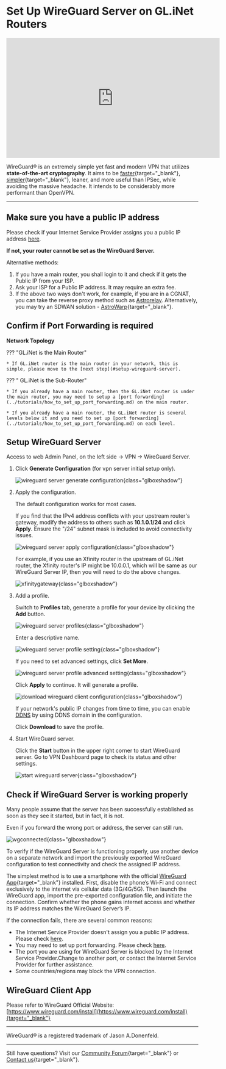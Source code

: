 # Set Up WireGuard Server on GL.iNet Routers

<iframe width="560" height="315" src="https://www.youtube.com/embed/qLEj9zoiYRs" title="YouTube video player" frameborder="0" allow="accelerometer; autoplay; clipboard-write; encrypted-media; gyroscope; picture-in-picture" allowfullscreen></iframe>

WireGuard® is an extremely simple yet fast and modern VPN that utilizes **state-of-the-art cryptography**. It aims to be [faster](https://www.wireguard.com/performance/){target="_blank"}, [simpler](https://www.wireguard.com/quickstart/){target="_blank"}, leaner, and more useful than IPSec, while avoiding the massive headache. It intends to be considerably more performant than OpenVPN. 

---

## Make sure you have a public IP address

Please check if your Internet Service Provider assigns you a public IP address [here](../tutorials/how_to_check_if_isp_assigns_you_a_public_ip_address.md).

**If not, your router cannot be set as the WireGuard Server.**

Alternative methods:

1. If you have a main router, you shall login to it and check if it gets the Public IP from your ISP.
2. Ask your ISP for a Public IP address. It may require an extra fee.
3. If the above two ways don't work, for example, if you are in a CGNAT, you can take the reverse proxy method such as [Astrorelay](../tutorials/how_to_set_up_wireguard_server_via_astrorelay.md). Alternatively, you may try an SDWAN solution - [AstroWarp](https://www.astrowarp.net/){target="_blank"}. 

## Confirm if Port Forwarding is required

**Network Topology**

??? "GL.iNet is the Main Router"
    
    * If GL.iNet router is the main router in your network, this is simple, please move to the [next step](#setup-wireguard-server).

??? " GL.iNet is the Sub-Router"

    * If you already have a main router, then the GL.iNet router is under the main router, you may need to setup a [port forwarding](../tutorials/how_to_set_up_port_forwarding.md) on the main router.
    
    * If you already have a main router, the GL.iNet router is several levels below it and you need to set up [port forwarding](../tutorials/how_to_set_up_port_forwarding.md) on each level.

## Setup WireGuard Server

Access to web Admin Panel, on the left side -> VPN -> WireGuard Server.

1. Click **Generate Configuration** (for vpn server initial setup only).

    ![wireguard server generate configuration](https://static.gl-inet.com/docs/router/en/4/tutorials/wireguard_server/wireguard_server_generate_configuration.png){class="glboxshadow"}

2. Apply the configuration.

    The default configuration works for most cases. 
    
    If you find that the IPv4 address conflicts with your upstream router's gateway, modify the address to others such as **10.1.0.1/24** and click **Apply**. Ensure the "/24" subnet mask is included to avoid connectivity issues.

    ![wireguard server apply configuration](https://static.gl-inet.com/docs/router/en/4/tutorials/wireguard_server/wireguard_server_apply_configuration.png){class="glboxshadow"}

    For example, if you use an Xfinity router in the upstream of GL.iNet router, the Xfinity router's IP might be 10.0.0.1, which will be same as our WireGuard Server IP, then you will need to do the above changes.
    
    ![xfinitygateway](https://static.gl-inet.com/docs/router/en/4/tutorials/wireguard_server/xfinitygateway.jpg){class="glboxshadow"}

3. Add a profile.

    Switch to **Profiles** tab, generate a profile for your device by clicking the **Add** button.

    ![wireguard server profiles](https://static.gl-inet.com/docs/router/en/4/tutorials/wireguard_server/wireguard_server_profiles.png){class="glboxshadow"}

    Enter a descriptive name.

    ![wireguard server profile setting](https://static.gl-inet.com/docs/router/en/4/tutorials/wireguard_server/wireguard_server_profile_setting.png){class="glboxshadow"}
    
    If you need to set advanced settings, click **Set More**.

    ![wireguard server profile advanced setting](https://static.gl-inet.com/docs/router/en/4/tutorials/wireguard_server/wireguard_server_profile_setting_more.png){class="glboxshadow"}

    Click **Apply** to continue. It will generate a profile.
    
    ![download wireguard client configuration](https://static.gl-inet.com/docs/router/en/4/tutorials/wireguard_server/download_wireguard_client_configuration.png){class="glboxshadow"}

    If your network's public IP changes from time to time, you can enable [DDNS](ddns.md) by using DDNS domain in the configuration.

    Click **Download** to save the profile.

4. Start WireGuard server.

    Click the **Start** button in the upper right corner to start WireGuard server. Go to VPN Dashboard page to check its status and other settings.

    ![start wireguard server](https://static.gl-inet.com/docs/router/en/4/tutorials/wireguard_server/start_wireguard_server.png){class="glboxshadow"}

## Check if WireGuard Server is working properly

Many people assume that the server has been successfully established as soon as they see it started, but in fact, it is not. 

Even if you forward the wrong port or address, the server can still run.

![wgconnected](https://static.gl-inet.com/docs/router/en/4/tutorials/wireguard_server/wgconnected.jpg){class="glboxshadow"}

To verify if the WireGuard Server is functioning properly, use another device on a separate network and import the previously exported WireGuard configuration to test connectivity and check the assigned IP address.

The simplest method is to use a smartphone with the official [WireGuard App](https://www.wireguard.com/install){target="_blank"} installed. First, disable the phone’s Wi-Fi and connect exclusively to the internet via cellular data (3G/4G/5G). Then launch the WireGuard app, import the pre-exported configuration file, and initiate the connection. Confirm whether the phone gains internet access and whether its IP address matches the WireGuard Server’s IP.

If the connection fails, there are several common reasons:

* The Internet Service Provider doesn't assign you a public IP address. Please check [here](#make-sure-you-have-a-public-ip-address).
* You may need to set up port forwarding. Please check [here](#confirm-if-port-forwarding-is-required).
* The port you are using for WireGuard Server is blocked by the Internet Service Provider.Change to another port, or contact the Internet Service Provider for further assistance.
* Some countries/regions may block the VPN connection.

## WireGuard Client App

Please refer to WireGuard Official Website: [https://www.wireguard.com/install](https://www.wireguard.com/install){target="_blank"}

---

WireGuard® is a registered trademark of Jason A.Donenfeld.

---

Still have questions? Visit our [Community Forum](https://forum.gl-inet.com){target="_blank"} or [Contact us](https://www.gl-inet.com/contacts/){target="_blank"}.